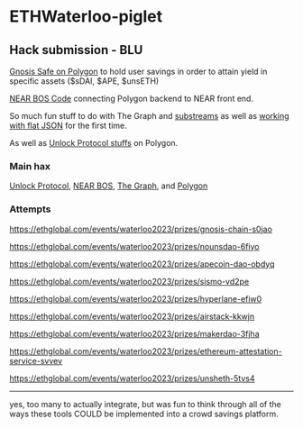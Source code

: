 # ETHWaterloo-piglet
## Hack submission - BLU

[Gnosis Safe on Polygon](https://polygonscan.com/address/0xDcece7aAEF7B2F825Ee749605B59B5E5dcf173CC#code) to hold user savings in order to attain yield in specific assets ($sDAI, $APE, $unsETH)

[NEAR BOS Code](https://bos.gg/#/mob.near/widget/WidgetSource?src=chloe.near/widget/piglet) connecting Polygon backend to NEAR front end.

So much fun stuff to do with The Graph and [substreams](https://github.com/doulos819/ETHWaterloo-piglet/blob/main/piglet-poly-dai-stream.json) as well as [working with flat JSON](https://github.com/doulos819/ETHWaterloo-piglet/blob/main/splitJSON.js) for the first time.

As well as [Unlock Protocol stuffs](https://app.unlock-protocol.com/checkout?id=39b62ad3-07f2-442d-b2ef-d136d6a83374) on Polygon.


### Main hax

[Unlock Protocol](https://ethglobal.com/events/waterloo2023/prizes/unlock-protocol-hj98f), [NEAR BOS](https://ethglobal.com/events/waterloo2023/prizes/near-protocol-pe2he), [The Graph](https://ethglobal.com/events/waterloo2023/prizes/the-graph-d7qmw), and [Polygon](https://ethglobal.com/events/waterloo2023/prizes/polygon-no0mq)

### Attempts

https://ethglobal.com/events/waterloo2023/prizes/gnosis-chain-s0jao

https://ethglobal.com/events/waterloo2023/prizes/nounsdao-6fiyo

https://ethglobal.com/events/waterloo2023/prizes/apecoin-dao-obdyq

https://ethglobal.com/events/waterloo2023/prizes/sismo-vd2pe

https://ethglobal.com/events/waterloo2023/prizes/hyperlane-efiw0

https://ethglobal.com/events/waterloo2023/prizes/airstack-kkwjn

https://ethglobal.com/events/waterloo2023/prizes/makerdao-3fjha

https://ethglobal.com/events/waterloo2023/prizes/ethereum-attestation-service-svvev

https://ethglobal.com/events/waterloo2023/prizes/unsheth-5tvs4

____

yes, too many to actually integrate, but was fun to think through all of the ways these tools COULD be implemented into a crowd savings platform.

